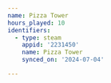 ```yaml
---
name: Pizza Tower
hours_played: 10
identifiers:
  - type: steam
    appid: '2231450'
    name: Pizza Tower
    synced_on: '2024-07-04'

---
```

